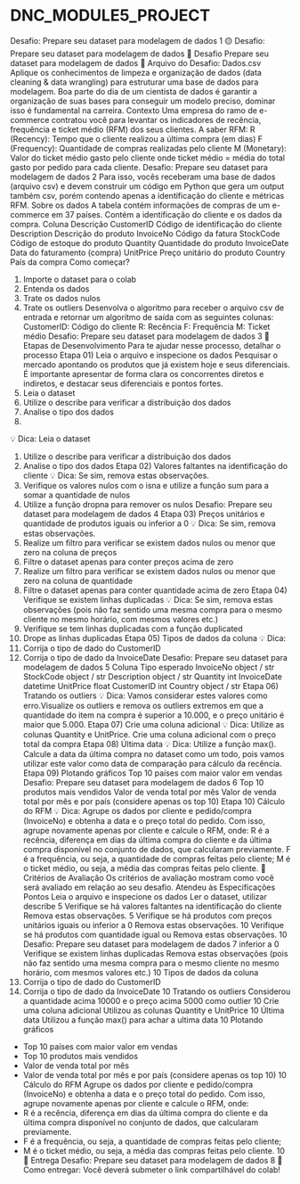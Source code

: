 # DNC_MODULE5_PROJECT


Desafio: Prepare seu dataset para modelagem de dados 1
🟡
Desafio: Prepare seu dataset
para modelagem de dados
🚀 Desafio
Prepare seu dataset para modelagem de dados
📎 Arquivo do Desafio: Dados.csv
Aplique os conhecimentos de limpeza e organização de dados
(data cleaning & data wrangling) para estruturar uma base de
dados para modelagem. Boa parte do dia de um cientista de
dados é garantir a organização de suas bases para conseguir
um modelo preciso, dominar isso é fundamental na carreira.
Contexto
Uma empresa do ramo de e-commerce contratou você para levantar os
indicadores de recência, frequência e ticket médio (RFM) dos seus clientes.
A saber RFM:
R (Recency): Tempo que o cliente realizou a última compra (em dias)
F (Frequency): Quantidade de compras realizadas pelo cliente
M (Monetary): Valor do ticket médio gasto pelo cliente
onde ticket médio = média do total gasto por pedido para cada cliente.
Desafio: Prepare seu dataset para modelagem de dados 2
Para isso, vocês receberam uma base de dados (arquivo csv) e devem construir
um código em Python que gera um output também csv, porém contendo apenas a
identificação do cliente e métricas RFM.
Sobre os dados
A tabela contém informações de compras de um e-commerce em 37 países.
Contém a identificação do cliente e os dados da compra.
Coluna Descrição
CustomerID Código de identificação do cliente
Description Descrição do produto
InvoiceNo Código da fatura
StockCode Código de estoque do produto
Quantity Quantidade do produto
InvoiceDate Data do faturamento (compra)
UnitPrice Preço unitário do produto
Country País da compra
Como começar?
1. Importe o dataset para o colab
2. Entenda os dados
3. Trate os dados nulos
4. Trate os outliers
Desenvolva o algoritmo para receber o arquivo csv de entrada e retornar um
algoritmo de saída com as seguintes colunas:
CustomerID: Código do cliente
R: Recência
F: Frequência
M: Ticket médio
Desafio: Prepare seu dataset para modelagem de dados 3
🎯 Etapas de Desenvolvimento
Para te ajudar nesse processo, detalhar o processo
Etapa 01) Leia o arquivo e inspecione os dados
Pesquisar o mercado apontando os produtos que já existem hoje e seus
diferenciais. É importante apresentar de forma clara os concorrentes diretos e
indiretos, e destacar seus diferenciais e pontos fortes.
1. Leia o dataset
2. Utilize o describe para verificar a distribuição dos dados
3. Analise o tipo dos dados
4.
💡 Dica:
Leia o dataset
1. Utilize o describe para verificar a distribuição dos dados
2. Analise o tipo dos dados
Etapa 02) Valores faltantes na identificação do cliente
💡 Dica: Se sim, remova estas observações.
1. Verifique os valores nulos com o isna e utilize a função sum para a
somar a quantidade de nulos
2. Utilize a função dropna para remover os nulos
Desafio: Prepare seu dataset para modelagem de dados 4
Etapa 03) Preços unitários e quantidade de produtos
iguais ou inferior a 0
💡 Dica: Se sim, remova estas observações.
1. Realize um filtro para verificar se existem dados nulos ou menor que
zero na coluna de preços
2. Filtre o dataset apenas para conter preços acima de zero
3. Realize um filtro para verificar se existem dados nulos ou menor que
zero na coluna de quantidade
4. Filtre o dataset apenas para conter quantidade acima de zero
Etapa 04) Verifique se existem linhas duplicadas
💡 Dica: Se sim, remova estas observações (pois não faz sentido uma
mesma compra para o mesmo cliente no mesmo horário, com mesmos
valores etc.)
1. Verifique se tem linhas duplicadas com a função duplicated
2. Drope as linhas duplicadas
Etapa 05) Tipos de dados da coluna
💡 Dica:
1. Corrija o tipo de dado do CustomerID
2. Corrija o tipo de dado da InvoiceDate
Desafio: Prepare seu dataset para modelagem de dados 5
Coluna Tipo esperado
InvoiceNo object / str
StockCode object / str
Description object / str
Quantity int
InvoiceDate datetime
UnitPrice float
CustomerID int
Country object / str
Etapa 06) Tratando os outliers
💡 Dica: Vamos considerar estes valores como erro.Visualize os outliers e
remova os outliers extremos em que a quantidade do item na compra é
superior a 10.000, e o preço unitário é maior que 5.000.
Etapa 07) Crie uma coluna adicional
💡 Dica: Utilize as colunas Quantity e UnitPrice. Crie uma coluna adicional
com o preço total da compra
Etapa 08) Última data
💡 Dica: Utilize a função max(). Calcule a data da última compra no
dataset como um todo, pois vamos utilizar este valor como data de
comparação para cálculo da recência.
Etapa 09) Plotando gráficos
Top 10 países com maior valor em vendas
Desafio: Prepare seu dataset para modelagem de dados 6
Top 10 produtos mais vendidos
Valor de venda total por mês
Valor de venda total por mês e por país (considere apenas os top 10)
Etapa 10) Cálculo do RFM
💡 Dica: Agrupe os dados por cliente e pedido/compra (InvoiceNo) e
obtenha a data e o preço total do pedido.
Com isso, agrupe novamente apenas por cliente e calcule o RFM, onde:
R é a recência, diferença em dias da última compra do cliente e da
última compra disponível no conjunto de dados, que calcularam
previamente.
F é a frequência, ou seja, a quantidade de compras feitas pelo
cliente;
M é o ticket médio, ou seja, a média das compras feitas pelo cliente.
📝 Critérios de Avaliação
Os critérios de avaliação mostram como você será avaliado em relação ao seu
desafio.
Atendeu às Especificações Pontos
Leia o arquivo e inspecione
os dados
Ler o dataset, utilizar describe 5
Verifique se há valores
faltantes na identificação
do cliente
Remova estas observações. 5
Verifique se há produtos
com preços unitários
iguais ou inferior a 0
Remova estas observações. 10
Verifique se há produtos
com quantidade igual ou
Remova estas observações. 10
Desafio: Prepare seu dataset para modelagem de dados 7
inferior a 0
Verifique se existem linhas
duplicadas
Remova estas observações (pois não faz
sentido uma mesma compra para o mesmo
cliente no mesmo horário, com mesmos
valores etc.)
10
Tipos de dados da coluna
1. Corrija o tipo de dado do CustomerID
2. Corrija o tipo de dado da InvoiceDate 10
Tratando os outliers
Considerou a quantidade acima 10000 e o
preço acima 5000 como outlier 10
Crie uma coluna adicional Utilizou as colunas Quantity e UnitPrice 10
Última data
Utilizou a função max() para achar a ultima
data 10
Plotando gráficos
- Top 10 países com maior valor em
vendas
- Top 10 produtos mais vendidos
- Valor de venda total por mês
- Valor de venda total por mês e por país
(considere apenas os top 10)
10
Cálculo do RFM
Agrupe os dados por cliente e
pedido/compra (InvoiceNo) e obtenha a
data e o preço total do pedido.
Com isso, agrupe novamente apenas por
cliente e calcule o RFM, onde:
- R
é a recência, diferença em dias da última
compra do cliente e da última compra
disponível no conjunto de dados, que
calcularam previamente.
- F é a frequência, ou seja, a quantidade
de compras feitas pelo cliente;
- M é o ticket médio, ou seja, a média das
compras feitas pelo cliente.
10
📆 Entrega
Desafio: Prepare seu dataset para modelagem de dados 8
📎 Como entregar: Você deverá submeter o link compartilhável do colab!
